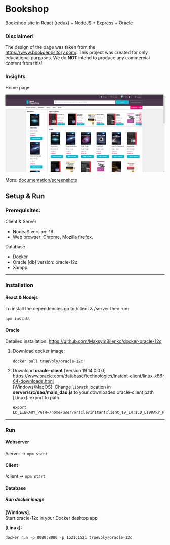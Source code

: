 # Bookshop

Bookshop site in React (redux) + NodeJS + Express + Oracle

### Disclaimer!

The design of the page was taken from the https://www.bookdepository.com/. This project was created for only educational purposes. We do **NOT** intend to produce any commercial content from this!

### Insights

Home page

<img src="./documentation/screenshots/Home.png">

More: [documentation/screenshots](https://github.com/LeventeWolf/Bookshop/tree/master/documentation/screenshots)


## Setup & Run

### Prerequisites:
Client & Server
- NodeJS version: 16
- Web browser: Chrome, Mozilla firefox,

Database
- Docker
- Oracle [db] version: oracle-12c
- Xampp

<hr>

### Installation

#### React & Nodejs
To install the dependencies go to /client & /server then run: <br>

`npm install`

#### Oracle

Detailed installation: https://github.com/MaksymBilenko/docker-oracle-12c

1. Download docker image:  <br>
    ```
    docker pull truevoly/oracle-12c
    ```

2. Download **oracle-client** [Version 19.14.0.0.0] <br>
    https://www.oracle.com/database/technologies/instant-client/linux-x86-64-downloads.html <br>
    [Windows/MacOS]: Change `libPath` location in **server/src/dao/main_dao.js** to your downloaded oracle-client path <br>
    [Linux]: export to path 
    ```
    export LD_LIBRARY_PATH=/home/user/oracle/instantclient_19_14:$LD_LIBRARY_PATH
    ``` 
<hr>

### Run

#### Webserver

/server -> `npm start`

#### Client

/client -> `npm start`

#### Database

##### Run docker image

**[Windows]:** <br> 
Start oracle-12c in your Docker desktop app

**[Linux]:** 
```
docker run -p 8080:8080 -p 1521:1521 truevoly/oracle-12c
```
